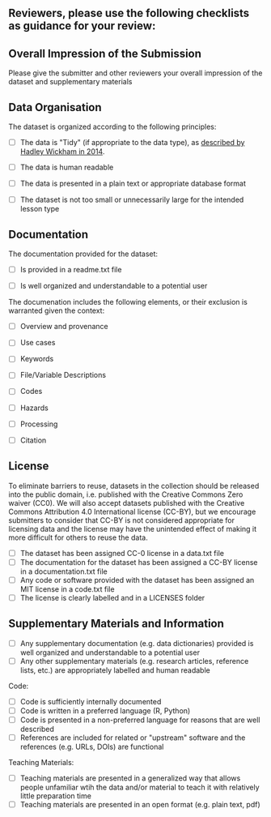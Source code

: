 
<H2>Reviewers, please use the following checklists as guidance for your review:</H2>

<H2>Overall Impression of the Submission</H2>

Please give the submitter and other reviewers your overall impression of the dataset and supplementary materials



<H2>Data Organisation</H2>

The dataset is organized according to the following principles:


- [ ] The data is "Tidy" (if appropriate to the data type), as [described by Hadley Wickham in 2014](https://doi.org/10.18637/jss.v059.i10).
- [ ] The data is human readable
- [ ] The data is presented in a plain text or appropriate database format
- [ ] The dataset is not too small or unnecessarily large for the intended lesson type



<H2>Documentation</H2>

The documentation provided for the dataset:


- [ ] Is provided in a readme.txt file
- [ ] Is well organized and understandable to a potential user


The documenation includes the following elements, or their exclusion is warranted given the context: 

- [ ] Overview and provenance
- [ ] Use cases
- [ ] Keywords
- [ ] File/Variable Descriptions
- [ ] Codes
- [ ] Hazards
- [ ] Processing
- [ ] Citation


<H2>License</H2>

To eliminate barriers to reuse, datasets in the collection should be released into the public domain, i.e. published with the Creative Commons Zero waiver (CC0). We will also accept datasets published with the Creative Commons Attribution 4.0 International license (CC-BY), but we encourage submitters to consider that CC-BY is not considered appropriate for licensing data and the license may have the unintended effect of making it more difficult for others to reuse the data.


- [ ] The dataset has been assigned CC-0 license in a data.txt file
- [ ] The documentation for the dataset has been assigned a CC-BY license in a documentation.txt file
- [ ] Any code or software provided with the dataset has been assigned an MIT license in a code.txt file
- [ ] The license is clearly labelled and in a LICENSES folder

<H2>Supplementary Materials and Information</H2>

- [ ] Any supplementary documentation (e.g. data dictionaries) provided is well organized and understandable to a potential user
- [ ] Any other supplementary materials (e.g. research articles, reference lists, etc.) are appropriately labelled and human readable

Code:
- [ ] Code is sufficiently internally documented
- [ ] Code is written in a preferred language (R, Python)
- [ ] Code is presented in a non-preferred language for reasons that are well described
- [ ] References are included for related or "upstream" software and the references (e.g. URLs, DOIs) are functional

Teaching Materials:
- [ ] Teaching materials are presented in a generalized way that allows people unfamiliar wtih the data and/or material to teach it with relatively little preparation time
- [ ] Teaching materials are presented in an open format (e.g. plain text, pdf)
